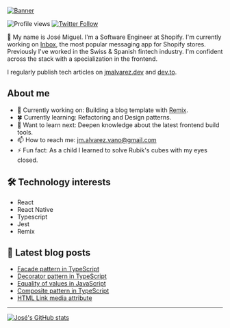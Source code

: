 [![Banner](https://user-images.githubusercontent.com/89982193/189514999-e650bed8-2f08-40bb-8380-72bda9b602c3.png)](https://www.jmalvarez.dev)

![Profile views](https://gpvc.arturio.dev/josemiguel-alvarez)
[![Twitter Follow](https://img.shields.io/twitter/follow/jmalvarezdev?style=social)](https://twitter.com/jmalvarezdev)

👋 My name is José Miguel. I'm a Software Engineer at Shopify. I'm currently working on [Inbox](https://www.shopify.com/inbox), the most popular messaging app for Shopify stores. Previously I've worked in the Swiss & Spanish fintech industry. I'm confident across the stack with a specialization in the frontend.

I regularly publish tech articles on [jmalvarez.dev](https://www.jmalvarez.dev/) and [dev.to](https://dev.to/jmalvarez).

## About me

- 🔨 Currently working on: Building a blog template with [Remix](https://remix.run).
- 🍀 Currently learning: Refactoring and Design patterns.
- 💭 Want to learn next: Deepen knowledge about the latest frontend build tools.
- 📫 How to reach me: jm.alvarez.vano@gmail.com
- ⚡ Fun fact: As a child I learned to solve Rubik's cubes with my eyes closed.

## 🛠️ Technology interests

- React
- React Native
- Typescript
- Jest
- Remix

## 📝 Latest blog posts

<!--START_SECTION:feed-->
* [Facade pattern in TypeScript](https:&#x2F;&#x2F;www.jmalvarez.dev&#x2F;posts&#x2F;facade-pattern-typescript)
* [Decorator pattern in TypeScript](https:&#x2F;&#x2F;www.jmalvarez.dev&#x2F;posts&#x2F;decorator-pattern-typescript)
* [Equality of values in JavaScript](https:&#x2F;&#x2F;www.jmalvarez.dev&#x2F;posts&#x2F;equality-of-values-javascript)
* [Composite pattern in TypeScript](https:&#x2F;&#x2F;www.jmalvarez.dev&#x2F;posts&#x2F;composite-pattern-typescript)
* [HTML Link media attribute](https:&#x2F;&#x2F;www.jmalvarez.dev&#x2F;posts&#x2F;html-link-media-attribute)
<!--END_SECTION:feed-->

---

[![José's GitHub stats](https://github-readme-stats.vercel.app/api?username=josemiguel-alvarez&count_private=true&show_icons=true)](https://github.com/josemiguel-alvarez)

